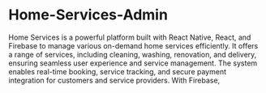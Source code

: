 # Home-Services-Admin
 Home Services is a powerful platform built with React Native, React, and Firebase to manage various on-demand home services efficiently. It offers a range of services, including cleaning, washing, renovation, and delivery, ensuring seamless user experience and service management. The system enables real-time booking, service tracking, and secure payment integration for customers and service providers. With Firebase,
